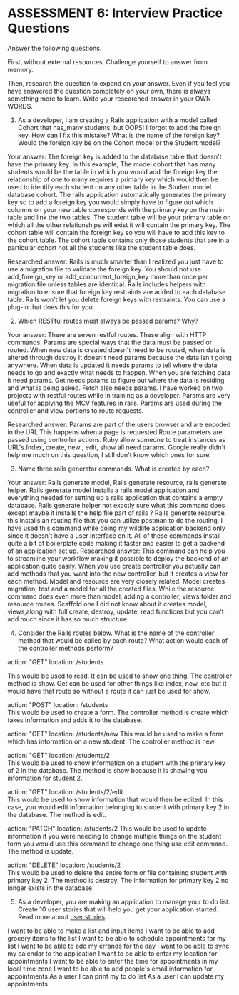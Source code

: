 # ASSESSMENT 6: Interview Practice Questions
Answer the following questions.

First, without external resources. Challenge yourself to answer from memory.

Then, research the question to expand on your answer. Even if you feel you have answered the question completely on your own, there is always something more to learn. Write your researched answer in your OWN WORDS.

1. As a developer, I am creating a Rails application with a model called Cohort that has_many students, but OOPS! I forgot to add the foreign key. How can I fix this mistake? What is the name of the foreign key? Would the foreign key be on the Cohort model or the Student model?

  Your answer: The foreign key is added to the database table that doesn't have the primary key. In this example, The model cohort that has many students  would  be the table in which you would add the foreign key the relationship of one to many requires a primary key which would then be used to identify each student on any other table in the Student model database cohort. The rails application automatically generates the primary key so to add a foreign key you would simply have to figure out which columns on your new table corresponds with the primary key on the main table and link the two tables. The student table will be your primary table on which all the other relationships will exist it will contain the primary key. The cohort table will contain the foreign key so you will have to add this key to the cohort table. The cohort table contains only those students that are in a particular cohort not all the students like the student table does.

  Researched answer: Rails is much smarter than I realized you just have to use a migration file to validate the foreign key. You should not use add_foreign_key or add_concurrent_foreign_key more than once per migration file unless tables are identical. Rails includes helpers with migration to ensure that foreign key restraints are added to each database table. Rails won't let you delete foreign keys with restraints. You can use a plug-in that does this for you. 



2. Which RESTful routes must always be passed params? Why?

  Your answer: There are seven restful routes. These align with HTTP commands. Params are special ways that the data must be passed or routed. When new data is created doesn't need to be routed, when data is altered through destroy It doesn't need params because the data isn't going anywhere. When data is updated it needs params to tell where the data needs to go and exactly what needs to happen. When you are fetching data it  need params. Get needs params to figure out where the data is residing and what is being asked.  Fetch also needs params.  I have worked on two projects with restful routes while in training as a developer. Params are very useful for applying the MCV features in rails. Params are used during the controller and view portions to route requests.  

  Researched answer: Params are part of the users browser and are encoded in the URL.This happens when a page is requested.Route parameters are passed using controller actions. Ruby allow someone to treat instances as URL's.Index, create, new , edit, show all need params. Google really didn't help me much on this question, I still don't know which ones for sure. 



3. Name three rails generator commands. What is created by each?

  Your answer: Rails generate model, Rails generate resource, rails generate helper. Rails generate model installs a rails model application and everything needed for setting up a rails application that contains a empty database. Rails generate helper not exactly sure what this command does except maybe it installs the help file  part of rails ? Rails generate resource, this installs an routing file that you can utilize postman to do the routing. I have used this command while doing my wildlife application backend only since it doesn't have a user interface on it. All of these commands install quite a bit of boilerplate code making it faster and easier to get a backend of an application set up. 
  Researched answer: This command can help you to streamline your workflow making it possible to deploy the backend of an application quite easily. When you use create controller you actually can add methods that you want into the new controller, but it creates a view for each method. Model and resource are very closely related. Model creates migration, test and a model for all the created files. While the  resource command  does even more than model, adding a controller, views folder and resource routes. Scaffold one I did not know about it creates model, views,along with full create, destroy, update, read functions but you can't add much since it has so much structure. 




4. Consider the Rails routes below. What is the name of the controller method that would be called by each route? What action would each of the controller methods perform?

action: "GET"    location: /students 

This would be used to read. It can be used to show one thing. The controller method is show. Get can be used for other things like index, new, etc but it would have that route so without a route it can just be used for show. 

action: "POST"   location: /students       
This would be used to create a form. The controller method is create which takes information and adds it to the database.

action: "GET"    location: /students/new
This would be used to make a form which has information on a new student. The controller method is new.

action: "GET"    location: /students/2  
This would be used to show information on a student with the primary key of 2 in the database. The method is show because it is showing you information for student 2. 

action: "GET"    location: /students/2/edit    
This would be used to show information that would then be edited. In this case, you would edit information belonging to student with primary key 2 in the database. The method is edit. 

action: "PATCH"  location: /students/2 
This would be used to update information if you were needing to change multiple things on the student form you would use this command to change one thing use edit command. The method is update.     

action: "DELETE" location: /students/2  
This would be used to delete the entire form or file containing student with primary key 2. The method is destroy. The information for primary key 2 no longer exists in the database.    

5. As a developer, you are making an application to manage your to do list. Create 10 user stories that will help you get your application started. Read more about [user stories](https://www.atlassian.com/agile/project-management/user-stories).

I want to be able to make a list and input items
I want to be able to add  grocery items to the list
I want to be able to schedule appointments for my list
I want to be able to add my errands for the day
I want to be able to sync my calendar to the application
I want to be able to enter my location for appointments
I want to be able to enter the time for appointments in my local time zone
I want to be able to add people's email  information for appointments
As a user I can print my to do list
As a user I can update my appointments